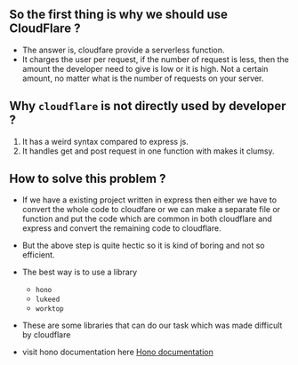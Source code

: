 ## So the first thing is why we should use CloudFlare ?
- The answer is, cloudfare provide a serverless function.
- It charges the user per request, if the number of request is less, then the amount the developer need to give is low or it is high. Not a certain amount, no matter what is the number of requests on your server.


## Why `cloudflare` is not directly used by developer ?
1. It has a weird syntax compared to express js.
2. It handles get and post request in one function with makes it clumsy.


## How to solve this problem ?
- If we have a existing project written in express then either we have to convert the whole code to cloudfare or we can make a separate file or function and put the code which are common in both cloudflare and express and convert the remaining code to cloudflare.
- But the above step is quite hectic so it is kind of boring and not so efficient.
- The best way is to use a library
  - `hono`
  - `lukeed`
  - `worktop`
- These are some libraries that can do our task which was made difficult by cloudflare

- visit hono documentation here [Hono documentation](https://hono.dev/top)